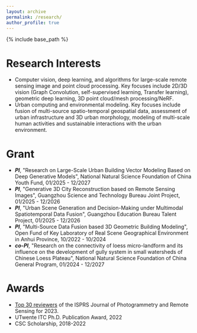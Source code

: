 ```yaml
---
layout: archive
permalink: /research/
author_profile: true
---
```


{% include base_path %}

Research Interests
======

* Computer vision, deep learning, and algorithms for large-scale remote sensing image and point cloud processing. Key focuses include 2D/3D vision (Graph Convolution, self-supervised learning, Transfer learning), geometric deep learning, 3D point cloud/mesh processing/NeRF. 
* Urban computing and environmental modeling. Key focuses include fusion of multi-source spatio-temporal geospatial data, assessment of urban infrastructure and 3D urban morphology, modeling of multi-scale human activities and sustainable interactions with the urban environment.


Grant
======
* 	***PI***, "Research on Large-Scale Urban Building Vector Modeling Based on Deep Generative Models", National Natural Science Foundation of China Youth Fund, 01/2025 - 12/2027
* 	***PI***, "Generative 3D City Reconstruction based on Remote Sensing Images", Guangzhou Science and Technology Bureau Joint Project, 01/2025 - 12/2026
* 	***PI***, "Urban Scene Generation and Decision-Making under Multimodal Spatiotemporal Data Fusion", Guangzhou Education Bureau Talent Project, 01/2025 - 12/2026
* 	***PI***, "Multi-Source Data Fusion based 3D Geometric Building Modeling", Open Fund of Key Laboratory of Real Scene Geographical Environment in Anhui Province, 10/2022 - 10/2024
* 	***co-PI***, "Research on the connectivity of loess micro-landform and its influence on the development of gully system in small watersheds of Chinese Loess Plateau", National Natural Science Foundation of China General Program, 01/2024 - 12/2027


Awards
======
<!-- * 	Zhejiang Provincial Youth Talent Program, 2023 -->
*   [Top 30 reviewers](https://www.sciencedirect.com/journal/isprs-journal-of-photogrammetry-and-remote-sensing/about/news#appreciation-for-the-reviewers-for-the-calendar-year-2023) of the ISPRS Journal of Photogrammetry and Remote Sensing for 2023.
*   UTwente ITC Ph.D. Publication Award, 2022
*   CSC Scholarship, 2018-2022

